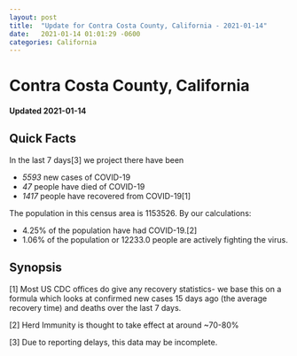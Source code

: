 ```yaml
---
layout: post
title:  "Update for Contra Costa County, California - 2021-01-14"
date:   2021-01-14 01:01:29 -0600
categories: California
---
```


# Contra Costa County, California
#### Updated 2021-01-14

## Quick Facts

In the last 7 days[3] we project there have been
- *5593* new cases of COVID-19
- *47* people have died of COVID-19
- *1417* people have recovered from COVID-19[1]

The population in this census area is 1153526. By our calculations:
- 4.25% of the population have had COVID-19.[2]
- 1.06% of the population or 12233.0 people are actively fighting the virus.

## Synopsis




[1] Most US CDC offices do give any recovery statistics- we base this on a formula which looks at confirmed new cases
15 days ago (the average recovery time) and deaths over the last 7 days.

[2] Herd Immunity is thought to take effect at around ~70-80%

[3] Due to reporting delays, this data may be incomplete.
 
    